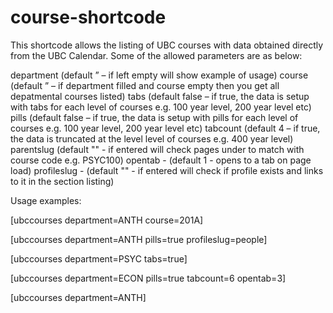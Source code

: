 course-shortcode
================
This shortcode allows the listing of UBC courses with data obtained directly from the UBC Calendar. Some of the allowed parameters are as below:

department (default ” – if left empty will show example of usage)
course (default ” – if department filled and course empty then you get all depatmental courses listed)
tabs (default false – if true, the data is setup with tabs for each level of courses e.g. 100 year level, 200 year level etc)
pills (default false – if true, the data is setup with pills for each level of courses e.g. 100 year level, 200 year level etc)
tabcount (default 4 – if true, the data is truncated  at the level level of courses e.g. 400 year level)
parentslug (default "" - if entered will check pages under to match with course code e.g. PSYC100)
opentab - (default 1 - opens to a tab on page load)
profileslug - (default "" - if entered will check if profile exists and links to it in the section listing)

Usage examples:

[ubccourses department=ANTH course=201A]

[ubccourses department=ANTH pills=true profileslug=people]

[ubccourses department=PSYC tabs=true]

[ubccourses department=ECON pills=true tabcount=6 opentab=3]

[ubccourses department=ANTH]

